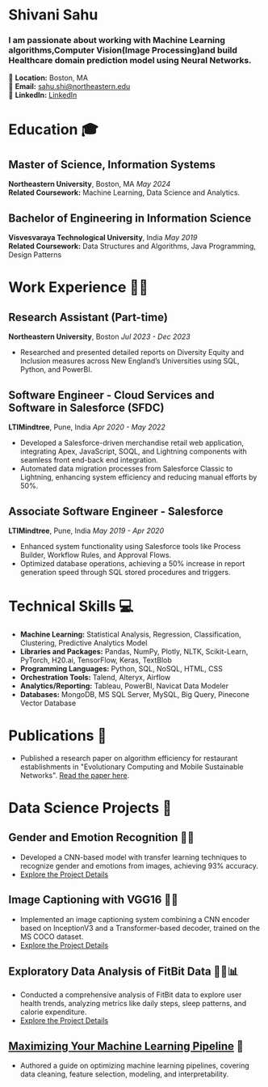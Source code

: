 # Shivani Sahu

### I am passionate about working with Machine Learning algorithms,Computer Vision(Image Processing)and build Healthcare domain prediction model using Neural Networks.

📍 **Location:** Boston, MA  
📧 **Email:** sahu.shi@northeastern.edu  
🔗 **LinkedIn:** [LinkedIn](https://www.linkedin.com/in/shivani-sahu)  

# Education 🎓

## Master of Science, Information Systems
**Northeastern University**, Boston, MA  _May 2024_  
**Related Coursework:** Machine Learning, Data Science and Analytics.

## Bachelor of Engineering in Information Science
**Visvesvaraya Technological University**, India  _May 2019_  
**Related Coursework:** Data Structures and Algorithms, Java Programming, Design Patterns

# Work Experience 👩‍💻

## Research Assistant (Part-time)
**Northeastern University**, Boston    _Jul 2023 - Dec 2023_  
- Researched and presented detailed reports on Diversity Equity and Inclusion measures across New England’s Universities using SQL, Python, and PowerBI.

## Software Engineer - Cloud Services and Software in Salesforce (SFDC)
**LTIMindtree**, Pune, India    _Apr 2020 - May 2022_  
- Developed a Salesforce-driven merchandise retail web application, integrating Apex, JavaScript, SOQL, and Lightning components with seamless front end-back end integration.
- Automated data migration processes from Salesforce Classic to Lightning, enhancing system efficiency and reducing manual efforts by 50%.

## Associate Software Engineer - Salesforce
**LTIMindtree**, Pune, India    _May 2019 - Apr 2020_  
- Enhanced system functionality using Salesforce tools like Process Builder, Workflow Rules, and Approval Flows.
- Optimized database operations, achieving a 50% increase in report generation speed through SQL stored procedures and triggers.

# Technical Skills 💻

- **Machine Learning:** Statistical Analysis, Regression, Classification, Clustering, Predictive Analytics Model
- **Libraries and Packages:** Pandas, NumPy, Plotly, NLTK, Scikit-Learn, PyTorch, H20.ai, TensorFlow, Keras, TextBlob
- **Programming Languages:** Python, SQL, NoSQL, HTML, CSS
- **Orchestration Tools:** Talend, Alteryx, Airflow
- **Analytics/Reporting:** Tableau, PowerBI, Navicat Data Modeler
- **Databases:** MongoDB, MS SQL Server, MySQL, Big Query, Pinecone Vector Database

# Publications 📖

- Published a research paper on algorithm efficiency for restaurant establishments in "Evolutionary Computing and Mobile Sustainable Networks". [Read the paper here](https://link.springer.com/chapter/10.1007/978-981-15-5258-8_35).

# Data Science Projects 🚀

## Gender and Emotion Recognition 🧑👧
- Developed a CNN-based model with transfer learning techniques to recognize gender and emotions from images, achieving 93% accuracy.
- [Explore the Project Details](./CNN_based_model.html)

## Image Captioning with VGG16 📸📝
- Implemented an image captioning system combining a CNN encoder based on InceptionV3 and a Transformer-based decoder, trained on the MS COCO dataset.
- [Explore the Project Details](./Image_Captioning.html)

## Exploratory Data Analysis of FitBit Data 🏃‍♂️📊
- Conducted a comprehensive analysis of FitBit data to explore user health trends, analyzing metrics like daily steps, sleep patterns, and calorie expenditure.
- [Explore the Project Details](./EDA.html)

## [Maximizing Your Machine Learning Pipeline](https://shivanisahu19.medium.com/maximizing-your-machine-learning-pipeline-a-comprehensive-guide-to-data-cleaning-feature-f292d4a7b301) 📘
- Authored a guide on optimizing machine learning pipelines, covering data cleaning, feature selection, modeling, and interpretability.

